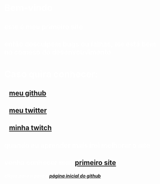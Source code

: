 <html> 
 
 <head> 
   
   <title>página inicial</title> 
 </head>

<body text= "White" background= "https://img.freepik.com/vetores-gratis/fundo-abstrato-com-textura-de-tinta-verde_1035-19231.jpg?size=626&ext=jpg">  

 <h1> Bem-vindo </h1>
 <h2> este é meu primeiro site </h2>
 <h2> então desculpem bugs ou falhas, ele está bem no comeso do desenvouvimento </h2> 
 <h1> Caso quira conhecer: </h1>

 <h2> - <a href= "https://github.com/Serjancai"> meu github </a> <br> </h2>
 <h2> - <a href= "https://twitter.com/Caioadornocamp1"> meu twitter  </a> <br> </h2>
 <h2>  -  <a href= "https://www.twitch.tv/serjancai"> minha twitch </a> <br> </h2>
 
  <h2> quando eu aprender mais irei melhorar o site </h2>
 
 <h2> venha conhecer meu <a href= "https://serjancai.github.io/meuprimeirorepositorio/"> primeiro site</a> <br> </h2>
  <h5>  clique para ir para a  <a href="https://github.com/"> página inicial do github </a> <br> </h5> 


 </Body> 

  </html>
